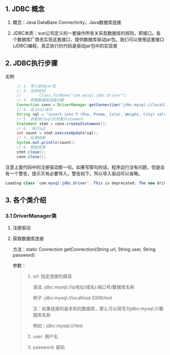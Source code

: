 ## 1. JDBC 概念

1. 概念：Java DataBase Connectivity，Java数据库连接

2. JDBC本质：sun公司定义的一套操作所有关系型数据库的规则，即接口。各个数据库厂商去实现这套接口，提供数据库驱动jar包。我们可以使用这套接口(JDBC)编程，真正执行的代码是驱动jar包中的实现类

## 2. JDBC执行步骤

实例

   ```java
		// 1. 导入驱动jar包
        // 2. 注册驱动
		//        Class.forName("com.mysql.jdbc.Driver");
        // 3. 获取数据库连接对象
        Connection conn = DriverManager.getConnection("jdbc:mysql://localhost:3306/test", "root", 	"passwd");
        // 4. 定义sql语句
        String sql = "insert into P (Pno, Pname, Color, Weight, City) values ('1', 'exile', 'red', 4.5, '南京')";
        // 5. 获取执行sql的对象Statement
        Statement stmt = conn.createStatement();
        // 6.　执行sql
        int count = stmt.executeUpdate(sql);
        // 7. 处理结果
        System.out.println(count);
        // 8. 释放资源
        stmt.close();
        conn.close();
   ```

注意上面代码中的注册驱动那一句。如果写那句的话，程序运行没有问题，但是会有一个警告，提示灭有必要导入，警告如下。所以导入驱动可以省略。

```java
Loading class `com.mysql.jdbc.Driver'. This is deprecated. The new driver class is `com.mysql.cj.jdbc.Driver'. The driver is automatically registered via the SPI and manual loading of the driver class is generally unnecessary.

```

## 3. 各个类介绍

### 3.1 DriverManager类

1. 注册驱动

2. 获取数据库连接

   方法：static Connection getConnection(String url, String user, String password)

   参数：

   > 1. url: 指定连接的路径
   >
   >    语法: jdbc:mysql://ip地址(域名):端口号/数据库名称
   >
   >    例子: jdbc:mysql://localhost:3306/test
   >
   >    注：如果连接的是本机的数据库，那么可以简写为jdbc:mysql:///数据库名称
   >
   >    例如：jdbc:mysql:///test
   >
   > 2. user: 用户名
   >
   > 3. password: 密码



















































